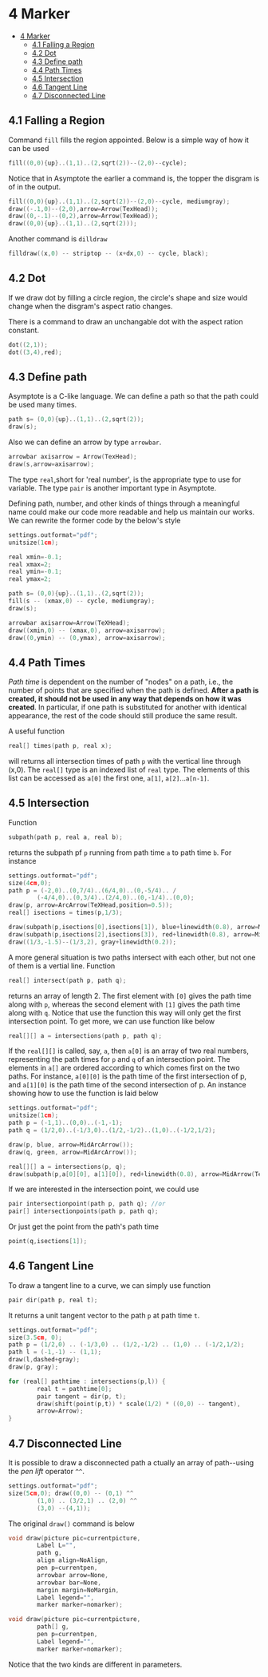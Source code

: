 # 4 Marker

- [4 Marker](#4-marker)
  - [4.1 Falling a Region](#41-falling-a-region)
  - [4.2 Dot](#42-dot)
  - [4.3 Define path](#43-define-path)
  - [4.4 Path Times](#44-path-times)
  - [4.5 Intersection](#45-intersection)
  - [4.6 Tangent Line](#46-tangent-line)
  - [4.7 Disconnected Line](#47-disconnected-line)

## 4.1 Falling a Region

Command `fill` fills the region appointed. Below is a simple way of how it can be used

```c++
fill((0,0){up}..(1,1)..(2,sqrt(2))--(2,0)--cycle);
```

Notice that in Asymptote the earlier a command is, the topper the disgram is of in the output.

```c++
fill((0,0){up}..(1,1)..(2,sqrt(2))--(2,0)--cycle, mediumgray);
draw((-.1,0)--(2,0),arrow=Arrow(TexHead));
draw((0,-.1)--(0,2),arrow=Arrow(TexHead));
draw((0,0){up}..(1,1)..(2,sqrt(2)));
```

Another command is `dilldraw`

```c++
filldraw((x,0) -- striptop -- (x+dx,0) -- cycle, black);
```

## 4.2 Dot

If we draw dot by filling a circle region, the circle's shape and size would change when the disgram's aspect ratio changes.

There is a command to draw an unchangable dot with the aspect ration constant.

```c++
dot((2,1));
dot((3,4),red);
```

## 4.3 Define path

Asymptote is a C-like language. We can define a path so that the path could be used many times.

```c++
path s= (0,0){up}..(1,1)..(2,sqrt(2));
draw(s);
```

Also we can define an arrow by type `arrowbar`.

```c++
arrowbar axisarrow = Arrow(TexHead);
draw(s,arrow=axisarrow);
```

The type `real`,short for 'real number', is the appropriate type to use for variable. The type `pair` is another important type in Asymptote.

Defining path, number, and other kinds of things through a meaningful name could make our code more readable and help us maintain our works. We can rewrite the former code by the below's style

```c++
settings.outformat="pdf";
unitsize(1cm);

real xmin=-0.1;
real xmax=2;
real ymin=-0.1;
real ymax=2;

path s= (0,0){up}..(1,1)..(2,sqrt(2));
fill(s -- (xmax,0) -- cycle, mediumgray);
draw(s);

arrowbar axisarrow=Arrow(TeXHead);
draw((xmin,0) -- (xmax,0), arrow=axisarrow);
draw((0,ymin) -- (0,ymax), arrow=axisarrow);
```

## 4.4 Path Times

*Path time* is dependent on the number of "nodes" on a path, i.e., the number of points that are specified when the path is defined. **After a path is created, it should not be used in any way that depends on how it was created**. In particular, if one path is substituted for another with identical appearance, the rest of the code should still produce the same result.

A useful function

```c++
real[] times(path p, real x);
```

will returns all intersection times of path `p` with the vertical line through (x,0). The `real[]` type is an indexed list of `real` type. The elements of this list can be accessed as `a[0]` the first one, `a[1]`, `a[2]`...`a[n-1]`.

## 4.5 Intersection

Function

```c++
subpath(path p, real a, real b);
```

returns the subpath pf `p` running from path time `a` to path time `b`. For instance

```c++
settings.outformat="pdf";
size(4cm,0);
path p = (-2,0)..(0,7/4)..(6/4,0)..(0,-5/4).. /
        (-4/4,0)..(0,3/4)..(2/4,0)..(0,-1/4)..(0,0);
draw(p, arrow=ArcArrow(TeXHead,position=0.5));
real[] isections = times(p,1/3);

draw(subpath(p,isections[0],isections[1]), blue+linewidth(0.8), arrow=MidArcArrow(TeXHead));
draw(subpath(p,isections[2],isections[3]), red+linewidth(0.8), arrow=MidArcArrow(TeXHead));
draw((1/3,-1.5)--(1/3,2), gray+linewidth(0.2));
```

A more general situation is two paths intersect with each other, but not one of them is a vertial line. Function

```c++
real[] intersect(path p, path q);
```

returns an array of length 2. The first element with `[0]` gives the path time along with `p`, whereas the second element with `[1]` gives the path time along with `q`. Notice that use the function this way will only get the first intersection point. To get more, we can use function like below

```c++
real[][] a = intersections(path p, path q);
```

If the `real[][]` is called, say, `a`, then `a[0]` is an array of two real numbers, representing the path times for `p` and `q` of an intersection point. The elements in `a[]` are ordered according to which comes first on the two paths. For instance, `a[0][0]` is the path time of the first intersection of p, and `a[1][0]` is the path time of the second intersection of p. An instance showing how to use the function is laid below

```c++
settings.outformat="pdf";
unitsize(1cm);
path p = (-1,1)..(0,0)..(-1,-1);
path q = (1/2,0)..(-1/3,0)..(1/2,-1/2)..(1,0)..(-1/2,1/2);

draw(p, blue, arrow=MidArcArrow());
draw(q, green, arrow=MidArcArrow());

real[][] a = intersections(p, q);
draw(subpath(p,a[0][0], a[1][0]), red+linewidth(0.8), arrow=MidArrow(TeXHead));
```

If we are interested in the intersection point, we could use

```c++
pair intersectionpoint(path p, path q); //or
pair[] intersectionpoints(path p, path q);
```

Or just get the point from the path's path time

```c++
point(q,isections[1]);
```

## 4.6 Tangent Line

To draw a tangent line to a curve, we can simply use function

```c++
pair dir(path p, real t);
```

It returns a unit tangent vector to the path `p` at path time `t`.

```c++
settings.outformat="pdf"; 
size(3.5cm, 0); 
path p = (1/2,0) .. (-1/3,0) .. (1/2,-1/2) .. (1,0) .. (-1/2,1/2);
path l = (-1,-1) -- (1,1); 
draw(l,dashed+gray); 
draw(p, gray);

for (real[] pathtime : intersections(p,l)) { 
        real t = pathtime[0]; 
        pair tangent = dir(p, t); 
        draw(shift(point(p,t)) * scale(1/2) * ((0,0) -- tangent), 
        arrow=Arrow);
}
```

## 4.7 Disconnected Line

It is possible to draw a disconnected path a ctually an array of path--using the *pen lift* operator `^^`.

```c++
settings.outformat="pdf"; 
size(5cm,0); draw((0,0) -- (0,1) ^^ 
        (1,0) .. (3/2,1) .. (2,0) ^^ 
        (3,0) --(4,1));
```

The original `draw()` command is below

```c++
void draw(picture pic=currentpicture, 
        Label L="", 
        path g, 
        align align=NoAlign, 
        pen p=currentpen, 
        arrowbar arrow=None, 
        arrowbar bar=None, 
        margin margin=NoMargin,
        Label legend="", 
        marker marker=nomarker);

void draw(picture pic=currentpicture, 
        path[] g, 
        pen p=currentpen, 
        Label legend="", 
        marker marker=nomarker);
```

Notice that the two kinds are different in parameters.

